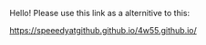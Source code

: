 Hello! Please use this link as a alternitive to this:

https://speeedyatgithub.github.io/4w55.github.io/

